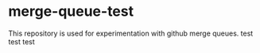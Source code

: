 # merge-queue-test

This repository is used for experimentation with github merge queues.
test
test
test
